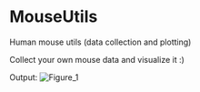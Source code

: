 # MouseUtils
Human mouse utils (data collection and plotting)

Collect your own mouse data and visualize it :) 

Output: 
![Figure_1](https://user-images.githubusercontent.com/85018366/194695756-bf4fc3dc-e697-4478-babe-1adfae21e7a8.png)
